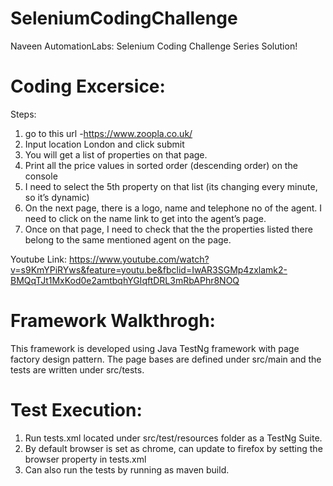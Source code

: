 # SeleniumCodingChallenge
Naveen AutomationLabs: Selenium Coding Challenge Series Solution!

# Coding Excersice:
Steps:
1) go to this url -https://www.zoopla.co.uk/
2) Input location London and click submit
3) You will get a list of properties on that page. 
4) Print all the price values in sorted order (descending order) on the console
5) I need to select the 5th property on that list (its changing every minute, so it’s dynamic) 
6) On the next page, there is a logo, name and telephone no of the agent. I need to click on the name link to get into the agent’s page.
7) Once on that page, I need to check that the the properties listed there belong to the same mentioned agent on the page.

Youtube Link: https://www.youtube.com/watch?v=s9KmYPiRYws&feature=youtu.be&fbclid=IwAR3SGMp4zxlamk2-BMQqTJt1MxKod0e2amtbqhYGIqftDRL3mRbAPhr8NOQ

# Framework Walkthrogh:
This framework is developed using Java TestNg framework with page factory design pattern. The page bases are defined under src/main and the tests are written under src/tests.

# Test Execution:
1. Run tests.xml located under src/test/resources folder as a TestNg Suite.
2. By default browser is set as chrome, can update to firefox by setting the browser property in tests.xml
3. Can also run the tests by running as maven build.
